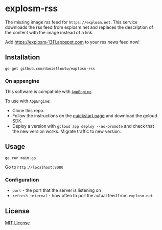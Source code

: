 # explosm-rss

The missing image rss feed for `https://explosm.net`. This service downloads the rss feed from explosm.net and replaces the description of the content with the image instead of a link.

Add <https://explosm-1311.appspot.com> to your rss news feed now!

## Installation

`go get github.com/daniellowtw/explosm-rss`

### On appengine

This software is compatible with [`AppEngine`](https://cloud.google.com/appengine/docs/go/quickstart).

To use with `AppEngine`:

* Clone this repo.
* Follow the instructions on the [quickstart page](https://cloud.google.com/appengine/docs/standard/go/quickstart) and download the gcloud SDK.
* Deploy a version with `gcloud app deploy --no-promote` and check that the new version works. Migrate traffic to new version.

## Usage

```
go run main.go
```

Go to `http://localhost:8080`

### Configuration

* `port` - the port that the server is listening on
* `refresh_interval` - how often to poll the actual feed from `explosm.net`

## License

[MIT License](http://choosealicense.com/licenses/mit/)